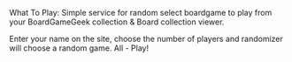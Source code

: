 What To Play: Simple service for random select boardgame to play from your BoardGameGeek collection & Board collection viewer.

Enter your name on the site, choose the number of players and randomizer will choose a random game. All - Play!
